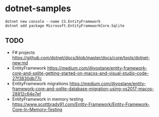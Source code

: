 # dotnet-samples

```
dotnet new console --name CS.EntityFramework
dotnet add package Microsoft.EntityFrameworkCore.Sqlite
```

## TODO
 * F# projects https://github.com/dotnet/docs/blob/master/docs/core/tools/dotnet-new.md
 * EntityFramework https://medium.com/@yostane/entity-framework-core-and-sqlite-getting-started-on-macos-and-visual-studio-code-27f3830db77c 
 * EntityFramework migrations https://medium.com/@yostane/entity-framework-core-and-sqlite-database-migration-using-vs2017-macos-28812c64e7ef 
 * EntityFramework in memory testing https://www.scottbrady91.com/Entity-Framework/Entity-Framework-Core-In-Memory-Testing
 